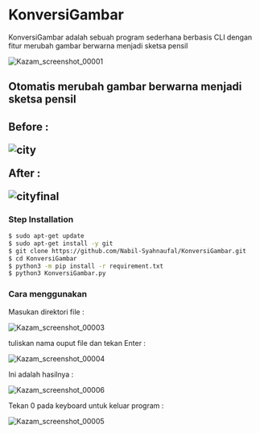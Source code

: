 # KonversiGambar

KonversiGambar adalah sebuah program sederhana berbasis CLI dengan
fitur merubah gambar berwarna menjadi sketsa pensil


![Kazam_screenshot_00001](https://user-images.githubusercontent.com/97229948/169492365-4c027258-99b6-46d4-b9e9-4fe744a867f7.png)

<h2>Otomatis merubah gambar berwarna menjadi sketsa pensil<h2>
  Before : 
  
  
![city](https://user-images.githubusercontent.com/97229948/169489859-9acf6e5e-3711-4b74-a3f5-912d14a0e082.jpg)
  
  After :
  
  
 ![cityfinal](https://user-images.githubusercontent.com/97229948/169489903-d8392415-634c-42c8-8543-bb20d9aa06af.jpg)
  
  
  
  
 ### Step Installation
  ```BASH
$ sudo apt-get update
$ sudo apt-get install -y git
$ git clone https://github.com/Nabil-Syahnaufal/KonversiGambar.git
$ cd KonversiGambar
$ python3 -m pip install -r requirement.txt
$ python3 KonversiGambar.py
```
  
  ### Cara menggunakan
  Masukan direktori file : 
  
  
![Kazam_screenshot_00003](https://user-images.githubusercontent.com/97229948/169574753-4b2854f4-f288-4025-9761-183a2c5d1bee.png)
  
  tuliskan nama ouput file dan tekan Enter : 
  
  
![Kazam_screenshot_00004](https://user-images.githubusercontent.com/97229948/169575329-740cd5c3-e1e1-471c-8b6c-b83f166b3c86.png)
  
  Ini adalah hasilnya : 
  
  
![Kazam_screenshot_00006](https://user-images.githubusercontent.com/97229948/169575888-5c937ae0-eeea-4c03-b35e-8f5cd28e8b35.png)
  
  Tekan 0 pada keyboard untuk keluar program : 
  
  
![Kazam_screenshot_00005](https://user-images.githubusercontent.com/97229948/169576272-77efb30b-9536-464e-8982-1deea553a54c.png)

  

